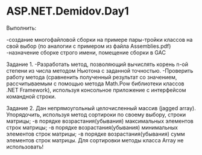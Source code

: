 # ASP.NET.Demidov.Day1

Выполнить:

-создание многофайловой сборки на примере пары-тройки классов на свой выбор (по аналогии с примером из файла Assemblies.pdf)
-назначение сборке строго имени, помещение сборки в GAC

Задание 1.
-Разработать метод, позволяющий вычислять корень n-ой степени из числа методом Ньютона с заданной точностью. 
-Проверить работу метода (сравненить полученный результат со значением, рассчитываемым с помощью метода Math.Pow библиотеки классов .NET Framework), используя консольное приложение с интерфейсом командной строки.

Задание 2.
Дан непрямоугольный целочисленный массив (jagged array). Упорядочить, используя метод сортироки по своему выбору, строки матрицы;
-в порядке возрастания(убывания) максимальных элементов строк матрицы;
-в порядке возрастания(убывания) минимальных элементов строк матрицы;
-в порядке возрастания(убывания)  сумм элементов строк матрицы.
Для сортировки методы класса Array не использовать!
